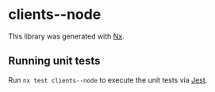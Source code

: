 # clients--node

This library was generated with [Nx](https://nx.dev).

## Running unit tests

Run `nx test clients--node` to execute the unit tests via [Jest](https://jestjs.io).
